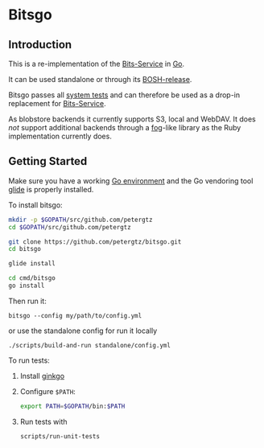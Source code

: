 Bitsgo
=======

Introduction
-------------

This is a re-implementation of the [Bits-Service](https://github.com/cloudfoundry-incubator/bits-service) in [Go](https://golang.org).

It can be used standalone or through its [BOSH-release](https://github.com/petergtz/bits-service-release).

Bitsgo passes all [system tests](https://github.com/petergtz/bits-service-release/tree/master/spec) and can therefore be used as a drop-in replacement for [Bits-Service](https://github.com/cloudfoundry-incubator/bits-service).


As blobstore backends it currently supports S3, local and WebDAV. It does *not* support additional backends through a [fog](http://fog.io/)-like library as the Ruby implementation currently does.

Getting Started
----------------

Make sure you have a working [Go environment](https://golang.org/doc/install) and the Go vendoring tool [glide](https://github.com/Masterminds/glide#install) is properly installed.

To install bitsgo:

```bash
mkdir -p $GOPATH/src/github.com/petergtz
cd $GOPATH/src/github.com/petergtz

git clone https://github.com/petergtz/bitsgo.git
cd bitsgo

glide install

cd cmd/bitsgo
go install
```

Then run it:

```
bitsgo --config my/path/to/config.yml
```
or use the standalone config for run it locally
```
./scripts/build-and-run standalone/config.yml
```

To run tests:

1. Install [ginkgo](https://onsi.github.io/ginkgo/#getting-ginkgo)
1. Configure `$PATH`:

   ```bash
   export PATH=$GOPATH/bin:$PATH
   ```

1. Run tests with

	 ```bash
	 scripts/run-unit-tests
	 ```
